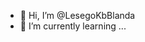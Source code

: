 - 👋 Hi, I’m @LesegoKbBlanda
- 🌱 I’m currently learning ...

<!---
LesegoKbBlanda/LesegoKbBlanda is a ✨ special ✨ repository because its `README.md` (this file) appears on your GitHub profile.
You can click the Preview link to take a look at your changes.
--->
